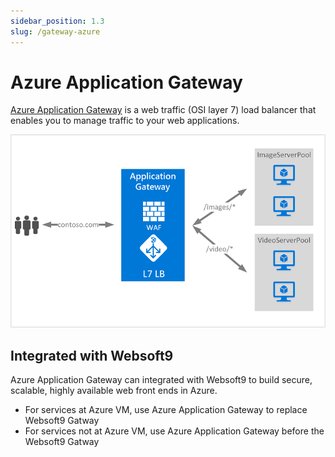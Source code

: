 ```yaml
---
sidebar_position: 1.3
slug: /gateway-azure
---
```


# Azure Application Gateway

[Azure Application Gateway](https://learn.microsoft.com/en-us/azure/application-gateway) is a web traffic (OSI layer 7) load balancer that enables you to manage traffic to your web applications. 

![](./assets/azure-gateway-overview.png)

## Integrated with Websoft9

Azure Application Gateway can integrated with Websoft9 to build secure, scalable, highly available web front ends in Azure.

- For services at Azure VM, use Azure Application Gateway to replace Websoft9 Gatway
- For services not at Azure VM, use Azure Application Gateway before the Websoft9 Gatway